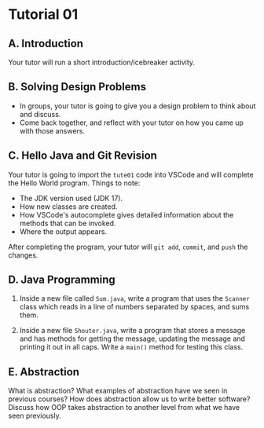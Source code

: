 # Tutorial 01
## A. Introduction
Your tutor will run a short introduction/icebreaker activity.

## B. Solving Design Problems
- In groups, your tutor is going to give you a design problem to think about and discuss.
- Come back together, and reflect with your tutor on how you came up with those answers.

## C. Hello Java and Git Revision
Your tutor is going to import the `tute01` code into VSCode and will complete the Hello World program. Things to note:

- The JDK version used (JDK 17).
- How new classes are created.
- How VSCode's autocomplete gives detailed information about the methods that can be invoked.
- Where the output appears.

After completing the program, your tutor will `git add`, `commit`, and `push` the changes.

## D. Java Programming
1. Inside a new file called `Sum.java`, write a program that uses the `Scanner` class which reads in a line of numbers separated by spaces, and sums them.

2. Inside a new file `Shouter.java`, write a program that stores a message and has methods for getting the message, updating the message and printing it out in all caps. Write a `main()` method for testing this class.

## E. Abstraction
What is abstraction? What examples of abstraction have we seen in previous courses? How does abstraction allow us to write better software? Discuss how OOP takes abstraction to another level from what we have seen previously.
